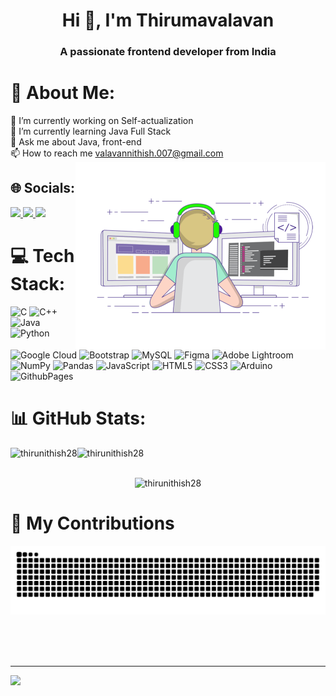 <h1 align="center">Hi 👋, I'm Thirumavalavan</h1>
<h3 align="center">A passionate frontend developer from India</h3>


# 💫 About Me:
🔭 I’m currently working on Self-actualization<br>🌱 I’m currently learning Java Full Stack<br>💬 Ask me about Java, front-end<br>📫 How to reach me valavannithish.007@gmail.com
<img align="right" alt="Coding" width="400" src="https://raw.githubusercontent.com/devSouvik/devSouvik/master/gif3.gif"> 

## 🌐 Socials:
<div>
  <a href="https://linkedin.com/in/thirumavalavan-p-196872248" target="_blank">
    <img src="https://img.shields.io/badge/LinkedIn-0077B5?style=for-the-badge&logo=linkedin&logoColor=white" target="_blank" />
  </a>
  <a href="https://codepen.io/thirunithish28" target="_blank">
    <img src="https://img.shields.io/badge/Codepen-000000?style=for-the-badge&logo=codepen&logoColor=white" target="_blank" />
  </a> 
  <a href="https://thirunithish28.github.io/protfolio/" target="_blank">
       <img src="https://img.shields.io/badge/Portfolio-FF5722?style=for-the-badge&logo=todoist&logoColor=white" target="_blank" /> <!-- sqlite, safari, google-chrome are other good icon options -->
  </a>
  
</div>

# 💻 Tech Stack:
![C](https://img.shields.io/badge/c-%2300599C.svg?style=for-the-badge&logo=c&logoColor=white) ![C++](https://img.shields.io/badge/c++-%2300599C.svg?style=for-the-badge&logo=c%2B%2B&logoColor=white) ![Java](https://img.shields.io/badge/java-%23ED8B00.svg?style=for-the-badge&logo=openjdk&logoColor=white) ![Python](https://img.shields.io/badge/python-3670A0?style=for-the-badge&logo=python&logoColor=ffdd54) ![Google Cloud](https://img.shields.io/badge/GoogleCloud-%234285F4.svg?style=for-the-badge&logo=google-cloud&logoColor=white) ![Bootstrap](https://img.shields.io/badge/bootstrap-%238511FA.svg?style=for-the-badge&logo=bootstrap&logoColor=white) ![MySQL](https://img.shields.io/badge/mysql-%2300000f.svg?style=for-the-badge&logo=mysql&logoColor=white) ![Figma](https://img.shields.io/badge/figma-%23F24E1E.svg?style=for-the-badge&logo=figma&logoColor=white) ![Adobe Lightroom](https://img.shields.io/badge/Adobe%20Lightroom-31A8FF.svg?style=for-the-badge&logo=Adobe%20Lightroom&logoColor=white) ![NumPy](https://img.shields.io/badge/numpy-%23013243.svg?style=for-the-badge&logo=numpy&logoColor=white) ![Pandas](https://img.shields.io/badge/pandas-%23150458.svg?style=for-the-badge&logo=pandas&logoColor=white) ![JavaScript](https://img.shields.io/badge/javascript-%23323330.svg?style=for-the-badge&logo=javascript&logoColor=%23F7DF1E) ![HTML5](https://img.shields.io/badge/html5-%23E34F26.svg?style=for-the-badge&logo=html5&logoColor=white) ![CSS3](https://img.shields.io/badge/css3-%231572B6.svg?style=for-the-badge&logo=css3&logoColor=white) ![Arduino](https://img.shields.io/badge/-Arduino-00979D?style=for-the-badge&logo=Arduino&logoColor=white) ![GithubPages](https://img.shields.io/badge/github%20pages-121013?style=for-the-badge&logo=github&logoColor=white)

# 📊 GitHub Stats:
<div>
<p><img align="left" src="https://github-readme-stats.vercel.app/api?username=ThiruNithish28&theme=dark&hide_border=false&include_all_commits=false&count_private=false" alt="thirunithish28" /></p>

<p><img  src="https://github-readme-streak-stats.herokuapp.com/?user=ThiruNithish28&theme=dark&hide_border=false" alt="thirunithish28" /></p>
</div>

<p align="center"><br/><img  src="https://github-readme-stats.vercel.app/api/top-langs/?username=ThiruNithish28&theme=dark&hide_border=false&include_all_commits=false&count_private=false&layout=compact" alt="thirunithish28" /></p>

# 🐍 My Contributions 
<div align="center">
  <img alt="snake eating my contributions" src="https://raw.githubusercontent.com/salesp07/salesp07/output/github-contribution-grid-snake.svg" />
  
  <br/><br/><br/>
</div>

---
[![](https://visitcount.itsvg.in/api?id=ThiruNithish28&icon=0&color=0)](https://visitcount.itsvg.in)

<!-- Proudly created with GPRM ( https://gprm.itsvg.in ) -->
<!--
![](https://github-readme-stats.vercel.app/api?username=ThiruNithish28&theme=dark&hide_border=false&include_all_commits=false&count_private=false) 
![](https://github-readme-streak-stats.herokuapp.com/?user=ThiruNithish28&theme=dark&hide_border=false)<br/>
![](https://github-readme-stats.vercel.app/api/top-langs/?username=ThiruNithish28&theme=dark&hide_border=false&include_all_commits=false&count_private=false&layout=compact)
-->
